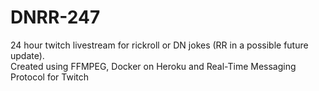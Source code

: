 # DNRR-247
24 hour twitch livestream for rickroll or DN jokes (RR in a possible future update). </br>
Created using FFMPEG, Docker on Heroku and Real-Time Messaging Protocol for Twitch
